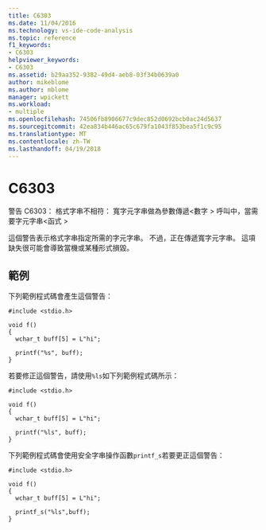 ```yaml
---
title: C6303
ms.date: 11/04/2016
ms.technology: vs-ide-code-analysis
ms.topic: reference
f1_keywords:
- C6303
helpviewer_keywords:
- C6303
ms.assetid: b29aa352-9382-49d4-aeb8-03f34b0639a0
author: mikeblome
ms.author: mblome
manager: wpickett
ms.workload:
- multiple
ms.openlocfilehash: 74506fb8906677c9dec852d0692bcb0ac24d5637
ms.sourcegitcommit: 42ea834b446ac65c679fa1043f853bea5f1c9c95
ms.translationtype: MT
ms.contentlocale: zh-TW
ms.lasthandoff: 04/19/2018
---
```

# <a name="c6303"></a>C6303
警告 C6303： 格式字串不相符： 寬字元字串做為參數傳遞\<數字 > 呼叫中，當需要字元字串\<函式 >

 這個警告表示格式字串指定所需的字元字串。 不過，正在傳遞寬字元字串。 這項缺失很可能會導致當機或某種形式損毀。

## <a name="example"></a>範例
 下列範例程式碼會產生這個警告：

```
#include <stdio.h>

void f()
{
  wchar_t buff[5] = L"hi";

  printf("%s", buff);
}
```

 若要修正這個警告，請使用`%ls`如下列範例程式碼所示：

```
#include <stdio.h>

void f()
{
  wchar_t buff[5] = L"hi";

  printf("%ls", buff);
}
```

 下列範例程式碼會使用安全字串操作函數`printf_s`若要更正這個警告：

```
#include <stdio.h>

void f()
{
  wchar_t buff[5] = L"hi";

  printf_s("%ls",buff);
}
```